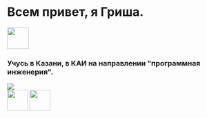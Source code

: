 <!DOCTYPE html>
<html lang="en">
<head>
    <meta charset="UTF-8">
    <meta name="viewport" content="width=device-width, initial-scale=1.0">
</head>
<body>
    <div class="main-block">
        <h1 text-align="center">Всем привет, я Гриша.</h1>
        <img src="https://github.com/blackcater/blackcater/raw/main/images/Hi.gif" height="50"/></h1>
        <h3 text-align="center">Учусь в Казани, в КАИ на направлении "программная инженерия".</h3>
        <img src="https://readme-typing-svg.herokuapp.com?color=%2336BCF7&lines=Frontend+developer">
        <br>
        <img src="https://user-images.githubusercontent.com/74038190/212257463-4d082cb4-7483-4eaf-bc25-6dde2628aabd.gif" height="48px">
        <img src="https://user-images.githubusercontent.com/74038190/212257454-16e3712e-945a-4ca2-b238-408ad0bf87e6.gif" height="48px">
    </div>
</body>
</html>
